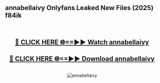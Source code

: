 <h2>annabellaivy Onlyfans Leaked New Files (2025) f84ik</h2>
<br>
<div align="center">
<h2><a href="https://mediafiles.top/annabellaivy&ref=git" rel="nofollow">🔴 CLICK HERE 🌐==►► Watch annabellaivy</a></h2>
<h2><a href="https://mediafiles.top/annabellaivy&ref=git" rel="nofollow">🔴 CLICK HERE 🌐==►► Download annabellaivy</a></h2>
<br>
<a href="https://mediafiles.top/annabellaivy&ref=git" rel="nofollow" data-target="animated-image.originalLink"><img src="https://i.ibb.co.com/xMMVF88/686577567.gif" alt="annabellaivy" style="max-width: 100%; display: inline-block;" data-target="animated-image.originalImage"></a>
</div>
<br>
<br>